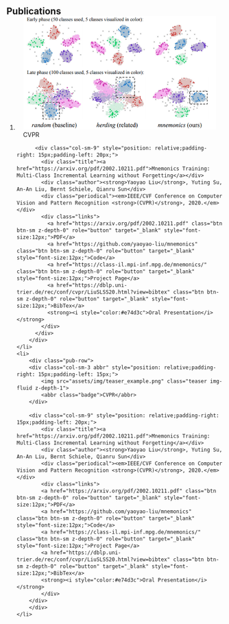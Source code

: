 <h2 id="publications" style="margin: 2px 0px -15px;">Publications</h2>
<div class="publications">
<ol class="bibliography">
    <li>
        <div class="pub-row">
          <div class="col-sm-3 abbr" style="position: relative;padding-right: 15px;padding-left: 15px;">
            <img src="assets/img/teaser_example.png" class="teaser img-fluid z-depth-1">
            <abbr class="badge">CVPR</abbr>
          </div>
        
          <div class="col-sm-9" style="position: relative;padding-right: 15px;padding-left: 20px;">
            <div class="title"><a href="https://arxiv.org/pdf/2002.10211.pdf">Mnemonics Training: Multi-Class Incremental Learning without Forgetting</a></div>
            <div class="author"><strong>Yaoyao Liu</strong>, Yuting Su, An-An Liu, Bernt Schiele, Qianru Sun</div>
            <div class="periodical"><em>IEEE/CVF Conference on Computer Vision and Pattern Recognition <strong>(CVPR)</strong>, 2020.</em></div>
            <div class="links">
              <a href="https://arxiv.org/pdf/2002.10211.pdf" class="btn btn-sm z-depth-0" role="button" target="_blank" style="font-size:12px;">PDF</a>
              <a href="https://github.com/yaoyao-liu/mnemonics" class="btn btn-sm z-depth-0" role="button" target="_blank" style="font-size:12px;">Code</a>
              <a href="https://class-il.mpi-inf.mpg.de/mnemonics/" class="btn btn-sm z-depth-0" role="button" target="_blank" style="font-size:12px;">Project Page</a>
              <a href="https://dblp.uni-trier.de/rec/conf/cvpr/LiuSLSS20.html?view=bibtex" class="btn btn-sm z-depth-0" role="button" target="_blank" style="font-size:12px;">BibTex</a>
              <strong><i style="color:#e74d3c">Oral Presentation</i></strong>
            </div>
          </div>
        </div>
    </li>
    <li>
        <div class="pub-row">
        <div class="col-sm-3 abbr" style="position: relative;padding-right: 15px;padding-left: 15px;">
            <img src="assets/img/teaser_example.png" class="teaser img-fluid z-depth-1">
            <abbr class="badge">CVPR</abbr>
        </div>
        
        <div class="col-sm-9" style="position: relative;padding-right: 15px;padding-left: 20px;">
            <div class="title"><a href="https://arxiv.org/pdf/2002.10211.pdf">Mnemonics Training: Multi-Class Incremental Learning without Forgetting</a></div>
            <div class="author"><strong>Yaoyao Liu</strong>, Yuting Su, An-An Liu, Bernt Schiele, Qianru Sun</div>
            <div class="periodical"><em>IEEE/CVF Conference on Computer Vision and Pattern Recognition <strong>(CVPR)</strong>, 2020.</em></div>
            <div class="links">
            <a href="https://arxiv.org/pdf/2002.10211.pdf" class="btn btn-sm z-depth-0" role="button" target="_blank" style="font-size:12px;">PDF</a>
            <a href="https://github.com/yaoyao-liu/mnemonics" class="btn btn-sm z-depth-0" role="button" target="_blank" style="font-size:12px;">Code</a>
            <a href="https://class-il.mpi-inf.mpg.de/mnemonics/" class="btn btn-sm z-depth-0" role="button" target="_blank" style="font-size:12px;">Project Page</a>
            <a href="https://dblp.uni-trier.de/rec/conf/cvpr/LiuSLSS20.html?view=bibtex" class="btn btn-sm z-depth-0" role="button" target="_blank" style="font-size:12px;">BibTex</a>
            <strong><i style="color:#e74d3c">Oral Presentation</i></strong>
            </div>
        </div>
        </div>
    </li>


</ol>
</div>
